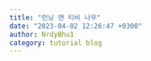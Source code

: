 ```yaml
---
title: "런닝 맨 티비 나무"
date: "2023-04-02 12:26:47 +0300"
author: NrdyBhu1
category: tutorial blog
---
```

